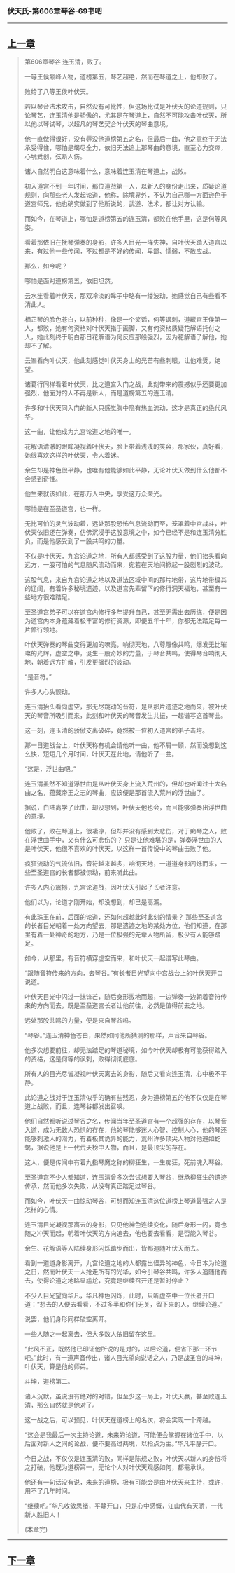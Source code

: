 ### 伏天氏-第606章琴谷-69书吧

--------
[上一章](./102171d3faa8069c15627d25ddd0842e.md)
--------


>
>
>
>第606章琴谷
>连玉清，败了。
>
>一等王侯巅峰人物，道榜第五，琴艺超绝，然而在琴道之上，他却败了。
>
>败给了八等王侯叶伏天。
>
>若以琴音法术攻击，自然没有可比性，但这场比试是叶伏天的论道规则，只论琴艺，连玉清他是骄傲的，尤其是在琴道上，自然不可能攻击叶伏天，所以他以琴试琴，以超凡的琴艺契合叶伏天的琴曲意境。
>
>他一直做得很好，没有辱没他道榜第五之名，但最后一曲，他之意终于无法承受得住，哪怕是竭尽全力，依旧无法追上那琴曲的意境，直至心力交瘁，心境受创，弦断人伤。
>
>诸人自然明白这意味着什么，意味着连玉清在琴道上，战败。
>
>初入道宫不到一年时间，那位道战第一人，以新人的身份走出来，质疑论道规则，向那些老人发起论道，他称，除境界外，不认为自己哪一方面逊色于道宫师兄，他也确实做到了他所说的，武道、法术，都让对方认输。
>
>而如今，在琴道上，哪怕是道榜第五的连玉清，都败在他手里，这是何等风姿。
>
>看着那依旧在抚琴弹奏的身影，许多人目光一阵失神，自叶伏天踏入道宫以来，有过他一些传闻，不过都是不好的传闻，卑鄙、懦弱，不敢应战。
>
>那么，如今呢？
>
>哪怕是面对道榜第五，依旧坦然。
>
>云水笙看着叶伏天，那双冷淡的眸子中略有一缕波动，她感觉自己有些看不清此人。
>
>相芷琴的脸色苍白，以前种种，像是一个笑话，何等讽刺，道藏宫王侯第一人，都败，她有何资格对叶伏天指手画脚，又有何资格质疑花解语托付之人，她此刻终于明白那日花解语为何反应那般强烈，因为花解语了解他，她却不了解。
>
>云峯看向叶伏天，他此刻感觉叶伏天身上的光芒有些刺眼，让他难受，绝望。
>
>诸葛行同样看着叶伏天，比之道宫入门之战，此刻带来的震撼似乎还要更加强烈，他面对的人不再是新人，而是道榜第五的连玉清。
>
>许多和叶伏天同入门的新人只感觉胸中隐有热血流动，这才是真正的绝代风华。
>
>这一曲，让他成为九宫论道之地的唯一。
>
>花解语清澈的眼眸凝视着叶伏天，脸上带着浅浅的笑容，那家伙，真好看，她很喜欢这样的叶伏天，令人着迷。
>
>余生却是神色很平静，也唯有他能够如此平静，无论叶伏天做到什么他都不会感到奇怪。
>
>他生来就该如此，在那万人中央，享受这万众荣光。
>
>哪怕是在至圣道宫，也一样。
>
>无比可怕的灵气波动着，远处那股恐怖气息流动而至，笼罩着中宫战斗，叶伏天依旧还在弹奏，仿佛沉浸于这股意境之中，如今已经不是和连玉清分胜负，而是他感受到了一股共鸣的力量。
>
>不仅是叶伏天，九宫论道之地，所有人都感受到了这股力量，他们抬头看向远方，一股可怕的气息随风流动而来，宛若在天地间掀起一股剧烈的波动。
>
>这股气息，来自九宫论道之地以及道法区域中间的那片地带，这片地带极其的辽阔，有着许多秘境遗迹，以及道宫先辈留下的修行洞天福地，甚至有一些地方很难踏足。
>
>至圣道宫弟子可以在道宫内修行多年提升自己，甚至无需出去历练，便是因为道宫内本身蕴藏着极丰富的修行资源，即便五年十年，你都无法踏足每一片修行领地。
>
>叶伏天弹奏的琴曲变得更加的嘹亮，响彻天地，八尊雕像共鸣，爆发无比璀璨的光辉，虚空之中，诞生一股奇妙的力量，于琴音共鸣，使得琴音响彻天地，朝着远方扩散，引发更强烈的波动。
>
>“是音符。”
>
>许多人心头颤动。
>
>连玉清抬头看向虚空，那无尽跳动的音符，是从那片遗迹之地而来，被叶伏天的琴音所吸引而来，此刻和叶伏天的琴音发生共振，一起谱写这首琴曲。
>
>这一刻，连玉清的骄傲支离破碎，竟然被一位初入道宫的弟子击垮。
>
>那一日道战台上，叶伏天称有机会请他听一曲，他不屑一顾，然而没想到这么快，短短几个月时间，叶伏天在此地，请他听了一曲。
>
>“这是，浮世曲吧。”
>
>连玉清虽然不知道浮世曲是从叶伏天身上流入荒州的，但却也听闻过十大名曲之名，蕴藏帝王之志的琴曲，应该便是那首流入荒州的浮世曲了。
>
>据说，白陆离学了此曲，却没想到，叶伏天他也会，而且能够弹奏出浮世曲的意境。
>
>他败了，败在琴道上，很凄凉，但却并没有感到太悲伤，对于痴琴之人，败在浮世曲手中，又有什么可悲伤的？
>只是让他难堪的是，弹奏浮世曲的人是叶伏天，他很不喜欢的叶伏天，以这样一首传说中的琴曲击败了他。
>
>疯狂流动的气流依旧，音符越来越多，响彻天地，一道道身影闪烁而来，一些至圣道宫的长者都被惊动，前来听此曲。
>
>许多人内心震撼，九宫论道战，因叶伏天引起了长者注意。
>
>他们以为，论道才刚开始，却没想到，却已是高潮。
>
>有此珠玉在前，后面的论道，还如何超越此时此刻的情景？
>那些至圣道宫的长者目光朝着一处方向望去，那是遗迹之地的某处方位，他们知道，在那里有着一处神奇的地方，乃是一位极强的先辈人物所留，极少有人能够踏足。
>
>如今，从那里，有音符横穿虚空而来，和叶伏天一起谱写此琴曲。
>
>“跟随音符传来的方向，去琴谷。”有长者目光望向中宫战台上的叶伏天开口说道。
>
>叶伏天目光中闪过一抹锋芒，随后身形拔地而起，一边弹奏一边朝着音符传来的方向而去，既是至圣道宫长者让他前往，必然是值得前去之地。
>
>远处那股共鸣的力量，便是来自琴谷吗。
>
>“琴谷。”连玉清神色苍白，果然如同他所猜测的那样，声音来自琴谷。
>
>他多次想要前往，却无法踏足的琴道秘境，如今叶伏天却极有可能获得踏入的资格，这是何等的讽刺，败得彻彻底底。
>
>所有人的目光尽皆凝视叶伏天离去的身影，随后又看向连玉清，心中极不平静。
>
>此论道之战对于连玉清似乎的确有些残忍，身为道榜第五的他不仅仅是在琴道上战败，而且，连琴谷都发出召唤。
>
>他们自然都听说过琴谷之名，传闻当年至圣道宫有一个超强的存在，以琴音入道，成为无数人恐惧的存在，他的琴能够迷人心智、控制人心，他的琴还能够刺激人的潜力，有着极其诡异的能力，荒州许多顶尖人物对他避如蛇蝎，据说他是上一代荒天榜中人物，而且，是最顶尖的存在。
>
>这人，便是传闻中有着九指琴魔之称的柳狂生，一生痴狂，死前魂入琴谷。
>
>至圣道宫不少人都知道，连玉清曾多次尝试想要入琴谷，继承柳狂生的遗迹传承，然而他多次失败，从没有真正踏足过琴谷。
>
>而如今，叶伏天一曲惊动琴谷，可想而知连玉清这位道榜上琴道最强之人是怎样的心情。
>
>连玉清目光凝视那离去的身影，只见他神色连续变化，随后身形一闪，竟也随之冲天而起，朝着叶伏天的方向追去，他也要去看看，是否能入琴谷。
>
>余生、花解语等人陆续身形闪烁踏步而出，皆都追随叶伏天而去。
>
>看到一道道身影离开，九宫论道之地的人都露出怪异的神色，今日本为论道之日，然而叶伏天一人抢走所有的光华，如今引琴谷共鸣，许多人追随他而去，使得论道之地略显尴尬，究竟是继续召开还是暂时停止？
>
>不少人目光望向华凡，华凡神色闪烁，此时，只听虚空中一位长者开口道：“想去的人便去看看，不过多半和你们无关，留下来的人，继续论道。”
>
>说罢，他们身形同样破空离开。
>
>一些人随之一起离去，但大多数人依旧留在这里。
>
>“此风不正，既然他已印证他所说的是对的，以后论道，便省下那一环节吧。”此时，有一道声音传出，诸人目光望向说话之人，乃是战圣宫的斗坤，叶伏天，算是他的师弟。
>
>斗坤，道榜第二。
>
>诸人沉默，虽说没有绝对的对错，但至少这一局上，叶伏天赢，甚至败连玉清，那么自然就是他对了。
>
>这一战之后，可以预见，叶伏天在道榜上的名次，将会实现一个跨越。
>
>“这会是我最后一次主持论道，未来的论道，可能便会掌握在诸位手中，以后面对新人之间的论战，便不要高过两境，以指点为主。”华凡平静开口。
>
>今日之战，不仅仅是连玉清的败，同样是陈规之败，叶伏天以新人的身份将之打破，他既为道榜第一，无论个人对叶伏天观感如何，都需承认。
>
>他还有一句话没有说，未来的道榜，极有可能会是由叶伏天来主持，或许，用不了几年时间。
>
>“继续吧。”华凡收敛思绪，平静开口，只是心中感慨，江山代有天骄，一代新人胜旧人！
>
>(本章完)
>
>

--------
[下一章](./365addcda330805c276e90de3997db33.md)
--------
